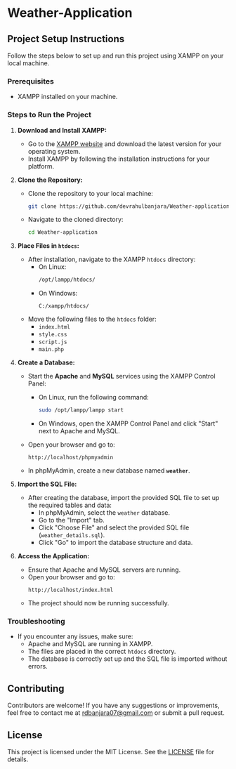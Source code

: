 # Weather-Application

## Project Setup Instructions

Follow the steps below to set up and run this project using XAMPP on your local machine.

### Prerequisites

- XAMPP installed on your machine.

### Steps to Run the Project

1. **Download and Install XAMPP:**
   - Go to the [XAMPP website](https://www.apachefriends.org/download.html) and download the latest version for your operating system.
   - Install XAMPP by following the installation instructions for your platform.

2. **Clone the Repository:**
   - Clone the repository to your local machine:
     ```bash
     git clone https://github.com/devrahulbanjara/Weather-application
     ```
   - Navigate to the cloned directory:
     ```bash
     cd Weather-application
     ```

3. **Place Files in `htdocs`:**
   - After installation, navigate to the XAMPP `htdocs` directory:
     - On Linux:
       ```bash
       /opt/lampp/htdocs/
       ```
     - On Windows:
       ```
       C:/xampp/htdocs/
       ```
   - Move the following files to the `htdocs` folder:
     - `index.html`
     - `style.css`
     - `script.js`
     - `main.php`

4. **Create a Database:**
   - Start the **Apache** and **MySQL** services using the XAMPP Control Panel:
     - On Linux, run the following command:
       ```bash
       sudo /opt/lampp/lampp start
       ```
     - On Windows, open the XAMPP Control Panel and click "Start" next to Apache and MySQL.
   
   - Open your browser and go to:
     ```
     http://localhost/phpmyadmin
     ```
   - In phpMyAdmin, create a new database named **`weather`**.

5. **Import the SQL File:**
   - After creating the database, import the provided SQL file to set up the required tables and data:
     - In phpMyAdmin, select the `weather` database.
     - Go to the "Import" tab.
     - Click "Choose File" and select the provided SQL file (`weather_details.sql`).
     - Click "Go" to import the database structure and data.

6. **Access the Application:**
   - Ensure that Apache and MySQL servers are running.
   - Open your browser and go to:
     ```
     http://localhost/index.html
     ```
   - The project should now be running successfully.

### Troubleshooting

- If you encounter any issues, make sure:
  - Apache and MySQL are running in XAMPP.
  - The files are placed in the correct `htdocs` directory.
  - The database is correctly set up and the SQL file is imported without errors.

## Contributing

Contributors are welcome! If you have any suggestions or improvements, feel free to contact me at rdbanjara07@gmail.com or submit a pull request.

## License

This project is licensed under the MIT License. See the [LICENSE](LICENSE) file for details.
